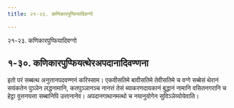 ```yaml
---
title: २१-२३. कणिकारपुप्फियादिवग्गो

---
```

२१-२३. कणिकारपुप्फियादिवग्गो  


## १-३०. कणिकारपुप्फियत्थेरअपदानादिवण्णना

इतो परं सब्बत्थ अनुत्तानपदवण्णनं करिस्साम। एकवीसतिमे बावीसतिमे तेवीसतिमे च वग्गे सब्बेसं थेरानं सयंकतेन पुञ्ञेन लद्धनामानि, कतपुञ्ञानञ्च नानत्तं तेसं ब्याकरणदायकानं बुद्धानं नामानि वसितनगरानि च हेट्ठा वुत्तनयत्ता सब्बानिपि उत्तानानेव। अपदानगाथानमत्थो च नयानुयोगेन सुविञ्ञेय्योयेवाति।  